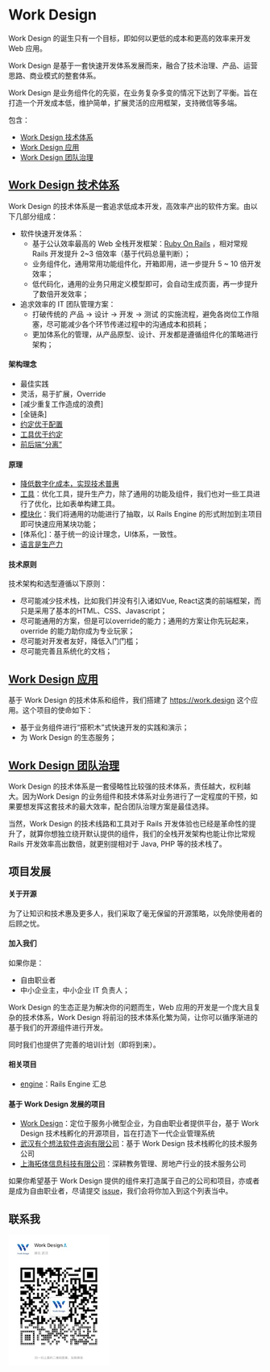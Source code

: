 # Work Design

Work Design 的诞生只有一个目标，即如何以更低的成本和更高的效率来开发 Web 应用。

Work Design 是基于一套快速开发体系发展而来，融合了技术治理、产品、运营思路、商业模式的整套体系。

Work Design 是业务组件化的先驱，在业务复杂多变的情况下达到了平衡。旨在打造一个开发成本低，维护简单，扩展灵活的应用框架，支持微信等多端。

包含：

* [Work Design 技术体系](#Work-Design-技术体系)
* [Work Design 应用](#Work-Design-应用)
* [Work Design 团队治理](#Work-Design-团队治理)

## [Work Design 技术体系](stack)

Work Design 的技术体系是一套追求低成本开发，高效率产出的软件方案。由以下几部分组成：

* 软件快速开发体系：
  * 基于公认效率最高的 Web 全栈开发框架：[Ruby On Rails](https://github.com/rails/rails) ，相对常规 Rails 开发提升 2~3 倍效率（基于代码总量判断）；
  * 业务组件化，通用常用功能组件化，开箱即用，进一步提升 5 ~ 10 倍开发效率；
  * 低代码化，通用的业务只用定义模型即可，会自动生成页面，再一步提升了数倍开发效率；
* 追求效率的 IT 团队管理方案：
  * 打破传统的 产品 -> 设计 -> 开发 -> 测试 的实施流程，避免各岗位工作阻塞，尽可能减少各个环节传递过程中的沟通成本和损耗；
  * 更加体系化的管理，从产品原型、设计、开发都是遵循组件化的策略进行架构；

#### 架构理念
* 最佳实践
* 灵活，易于扩展，Override
* [减少重复工作造成的浪费]
* [全链条]
* [约定优于配置](stack/default.md)
* [工具优于约定](stack/tools.md)
* [前后端“分离”](stack/full_stack.md)

#### 原理
* [降低数字化成本，实现技术普惠](stack/why_build_self.md)
* [工具](stack/tools.md)：优化工具，提升生产力，除了通用的功能及组件，我们也对一些工具进行了优化，比如表单构建工具。
* [模块化](stack/modular.md)：我们将通用的功能进行了抽取，以 Rails Engine 的形式附加到主项目即可快速应用某块功能；
* [体系化]：基于统一的设计理念，UI体系，一致性。
* [语言是生产力](stack/function-vs-object.md)

#### 技术原则
技术架构和选型遵循以下原则：
* 尽可能减少技术栈，比如我们并没有引入诸如Vue, React这类的前端框架，而只是采用了基本的HTML、CSS、Javascript；
* 尽可能通用的方案，但是可以override的能力；通用的方案让你先玩起来，override 的能力助你成为专业玩家；
* 尽可能对开发者友好，降低入门门槛；
* 尽可能完善且系统化的文档；

## [Work Design 应用](project)
基于 Work Design 的技术体系和组件，我们搭建了 https://work.design 这个应用。这个项目的使命如下：
* 基于业务组件进行“搭积木”式快速开发的实践和演示；
* 为 Work Design 的生态服务；

## [Work Design 团队治理](handbook)
Work Design 的技术体系是一套侵略性比较强的技术体系，责任越大，权利越大。因为Work Design 的业务组件和技术体系对业务进行了一定程度的干预，如果要想发挥这套技术的最大效率，配合团队治理方案是最佳选择。

当然，Work Design 的技术线路和工具对于 Rails 开发体验也已经是革命性的提升了，就算你想独立绕开默认提供的组件，我们的全栈开发架构也能让你比常规 Rails 开发效率高出数倍，就更别提相对于 Java, PHP 等的技术栈了。

## 项目发展

#### 关于开源
为了让知识和技术惠及更多人，我们采取了毫无保留的开源策略，以免除使用者的后顾之忧。

#### 加入我们
如果你是：

* 自由职业者
* 中小企业主，中小企业 IT 负责人；

Work Design 的生态正是为解决你的问题而生，Web 应用的开发是一个庞大且复杂的技术体系，Work Design 将前沿的技术体系化繁为简，让你可以循序渐进的基于我们的开源组件进行开发。

同时我们也提供了完善的培训计划（即将到来）。


#### 相关项目
* [engine](https://github.com/work-design/engine)：Rails Engine 汇总

#### 基于 Work Design 发展的项目
* [Work Design](https://github.com/work-design/work.design)：定位于服务小微型企业，为自由职业者提供平台，基于 Work Design 技术栈孵化的开源项目，旨在打造下一代企业管理系统
* [武汉有个想法软件咨询有限公司](https://github.com/yougexiangfa)：基于 Work Design 技术栈孵化的技术服务公司
* [上海拓体信息科技有限公司](http://www.tallty.com/)：深耕教务管理、房地产行业的技术服务公司

如果你希望基于 Work Design 提供的组件来打造属于自己的公司和项目，亦或者是成为自由职业者，尽请提交 [issue](https://github.com/work-design/home/issues)，我们会将你加入到这个列表当中。

## 联系我
![](assets/wechat.jpg)
